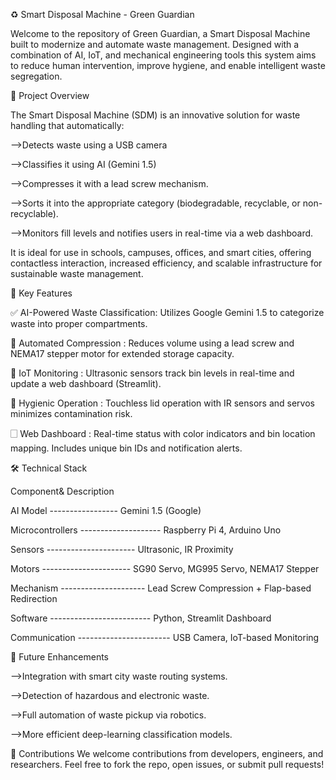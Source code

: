 ♻️ Smart Disposal Machine - Green Guardian

Welcome to the repository of Green Guardian, a Smart Disposal Machine built to modernize and automate waste management. Designed with a combination of AI, IoT, and mechanical engineering tools this system aims to reduce human intervention, improve hygiene, and enable intelligent waste segregation.


🚀 Project Overview

The Smart Disposal Machine (SDM) is an innovative solution for waste handling that automatically:

-->Detects waste using a USB camera

-->Classifies it using AI (Gemini 1.5)

-->Compresses it with a lead screw mechanism.

-->Sorts it into the appropriate category (biodegradable, recyclable, or non-recyclable).

-->Monitors fill levels and notifies users in real-time via a web dashboard.

It is ideal for use in schools, campuses, offices, and smart cities, offering contactless interaction, increased efficiency, and scalable infrastructure for sustainable waste management.


🧠 Key Features

✅ AI-Powered Waste Classification: Utilizes Google Gemini 1.5 to categorize waste into proper compartments.

📆 Automated Compression : Reduces volume using a lead screw and NEMA17 stepper motor for extended storage capacity.

📡 IoT Monitoring : Ultrasonic sensors track bin levels in real-time and update a web dashboard (Streamlit).

🧬 Hygienic Operation : Touchless lid operation with IR sensors and servos minimizes contamination risk.

🗌 Web Dashboard : Real-time status with color indicators and bin location mapping. Includes unique bin IDs and notification alerts.


🛠️ Technical Stack

Component&                                         Description

AI Model      -----------------                                 Gemini 1.5 (Google)

Microcontrollers      --------------------                         Raspberry Pi 4, Arduino Uno

Sensors          ----------------------                              Ultrasonic, IR Proximity

Motors           ----------------------                              SG90 Servo, MG995 Servo, NEMA17 Stepper

Mechanism           ---------------------                            Lead Screw Compression + Flap-based Redirection

Software             -------------------------                          Python, Streamlit Dashboard

Communication            -----------------------                      USB Camera, IoT-based Monitoring


🔮 Future Enhancements

-->Integration with smart city waste routing systems.

-->Detection of hazardous and electronic waste.

-->Full automation of waste pickup via robotics.

-->More efficient deep-learning classification models.

🤝 Contributions
We welcome contributions from developers, engineers, and researchers. Feel free to fork the repo, open issues, or submit pull requests!
